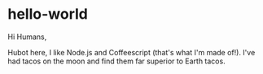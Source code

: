 # hello-world

Hi Humans,

Hubot here, I like Node.js and Coffeescript (that's what I'm made of!).
I've had tacos on the moon and find them far superior to Earth tacos.
